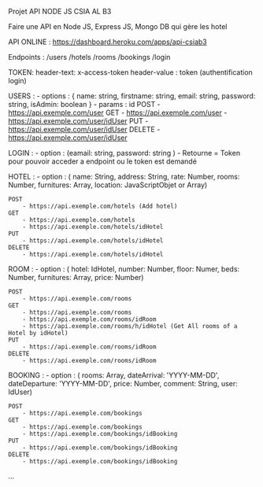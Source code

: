 Projet API NODE JS CSIA AL B3

Faire une API en Node JS, Express JS, Mongo DB qui gère les hotel

API ONLINE : https://dashboard.heroku.com/apps/api-csiab3

Endpoints :
     /users
     /hotels
     /rooms
     /bookings
     /login

TOKEN:
    header-text: x-access-token
    header-value : token (authentification login)

USERS :
    - options : { name: string, firstname: string, email: string, password: string, isAdmin: boolean }
    - params : id
    POST
        - https://api.exemple.com/user
    GET
        - https://api.exemple.com/user
        - https://api.exemple.com/user/idUser
    PUT
        - https://api.exemple.com/user/idUser
    DELETE
        - https://api.exemple.com/user/idUser
        
LOGIN :
    - option : (eamail: string, password: string )
    - Retourne = Token pour pouvoir acceder a endpoint ou le token est demandé

HOTEL : 
    - option : ( name: String, address: String, rate: Number, rooms: Number, furnitures: Array, location: JavaScriptObjet or Array)

    POST
        - https://api.exemple.com/hotels (Add hotel)
    GET
        - https://api.exemple.com/hotels
        - https://api.exemple.com/hotels/idHotel 
    PUT
        - https://api.exemple.com/hotels/idHotel
    DELETE
        - https://api.exemple.com/hotels/idHotel 

ROOM : 
    - option : ( hotel: IdHotel, number: Number, floor: Numer, beds: Number, furnitures: Array, price: Number)

    POST
        - https://api.exemple.com/rooms
    GET
        - https://api.exemple.com/rooms
        - https://api.exemple.com/rooms/idRoom
        - https://api.exemple.com/rooms/h/idHotel (Get All rooms of a Hotel by idHotel)
    PUT
        - https://api.exemple.com/rooms/idRoom
    DELETE
        - https://api.exemple.com/rooms/idRoom

BOOKING : 
    - option : ( rooms: Array, dateArrival: 'YYYY-MM-DD', dateDeparture: 'YYYY-MM-DD', price: Number,
    comment: String, user: IdUser)

    POST
        - https://api.exemple.com/bookings
    GET
        - https://api.exemple.com/bookings
        - https://api.exemple.com/bookings/idBooking
    PUT
        - https://api.exemple.com/bookings/idBooking
    DELETE
        - https://api.exemple.com/bookings/idBooking

...